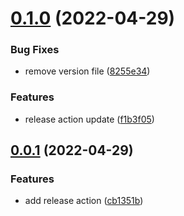 # [0.1.0](https://github.com/matthewgallo/releases-test/compare/v0.0.1...v0.1.0) (2022-04-29)


### Bug Fixes

* remove version file ([8255e34](https://github.com/matthewgallo/releases-test/commit/8255e34bf4a7e1b073f4288f0533bdc6b87e3fe5))


### Features

* release action update ([f1b3f05](https://github.com/matthewgallo/releases-test/commit/f1b3f05490a41c3f2dfc87664f8cd44da54e788f))



## [0.0.1](https://github.com/matthewgallo/releases-test/compare/cb1351ba778ab06d7cc83a72fadb1202aafbdade...v0.0.1) (2022-04-29)


### Features

* add release action ([cb1351b](https://github.com/matthewgallo/releases-test/commit/cb1351ba778ab06d7cc83a72fadb1202aafbdade))



